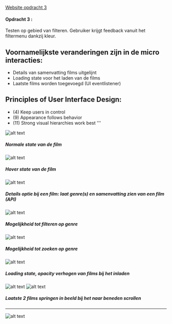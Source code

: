 [Website opdracht 3](https://stefanvanbrummelen.github.io/Frontend-for-Designers/Opdracht%203/v3/)


#### Opdracht 3 : 

Testen op gebied van filteren. Gebruiker krijgt feedback vanuit het filtermenu dankzij kleur.

## Voornamelijkste veranderingen zijn in de micro interacties:
- Details van samenvatting films uitgelijnt
- Loading state voor het laden van de films
- Laatste films worden toegevoegd (UI eventlistener)


## Principles of User Interface Design:
- (4) Keep users in control
- (9) Appearance follows behavior
- (11) Strong visual hierarchies work best
'''

![alt text](https://stefanvanbrummelen.github.io/Frontend-for-Designers/Opdracht%203/v5/assets/images/1.article.png)
##### Normale state van de film
![alt text](https://stefanvanbrummelen.github.io/Frontend-for-Designers/Opdracht%203/v5/assets/images/2.hover_article.png)
##### Hover state van de film
![alt text](https://stefanvanbrummelen.github.io/Frontend-for-Designers/Opdracht%203/v5/assets/images/3.details_article.png)
##### Details optie bij een film: laat genre(s) en samenvatting zien van een film (API)
![alt text](https://stefanvanbrummelen.github.io/Frontend-for-Designers/Opdracht%203/v5/assets/images/4.filter_genre.png)
##### Mogelijkheid tot filteren op genre
![alt text](https://stefanvanbrummelen.github.io/Frontend-for-Designers/Opdracht%203/v5/assets/images/8.search_genre.png)
##### Mogelijkheid tot zoeken op genre
![alt text](https://stefanvanbrummelen.github.io/Frontend-for-Designers/Opdracht%203/v5/assets/images/5.loading_state.png)
##### Loading state, opacity verhogen van films bij het inladen
![alt text](https://stefanvanbrummelen.github.io/Frontend-for-Designers/Opdracht%203/v5/assets/images/6.scroll_event.png)
![alt text](https://stefanvanbrummelen.github.io/Frontend-for-Designers/Opdracht%203/v5/assets/images/7.scroll_event_show.png)
##### Laatste 2 films springen in beeld bij het naar beneden scrollen
------
![alt text](https://stefanvanbrummelen.github.io/Frontend-for-Designers/Opdracht%203/v5/assets/images/concept_uitwerking.jpg)

